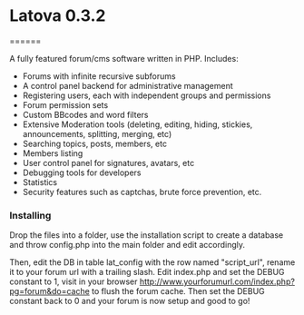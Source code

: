 # Latova 0.3.2
======

A fully featured forum/cms software written in PHP. Includes:

* Forums with infinite recursive subforums
* A control panel backend for administrative management
* Registering users, each with independent groups and permissions
* Forum permission sets
* Custom BBcodes and word filters
* Extensive Moderation tools (deleting, editing, hiding, stickies, announcements, splitting, merging, etc)
* Searching topics, posts, members, etc
* Members listing
* User control panel for signatures, avatars, etc
* Debugging tools for developers
* Statistics
* Security features such as captchas, brute force prevention, etc.

### Installing

Drop the files into a folder, use the installation script to create a database and throw config.php into the main folder and edit accordingly.

Then, edit the DB in table lat_config with the row named "script_url", rename it to your forum url with a trailing slash. Edit index.php and set the DEBUG constant to 1, visit in your browser http://www.yourforumurl.com/index.php?pg=forum&do=cache to flush the forum cache. Then set the DEBUG constant back to 0 and your forum is now setup and good to go!
